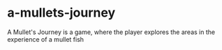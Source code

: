 # a-mullets-journey
 A Mullet's Journey is a game, where the player explores the areas in the experience of a mullet fish
